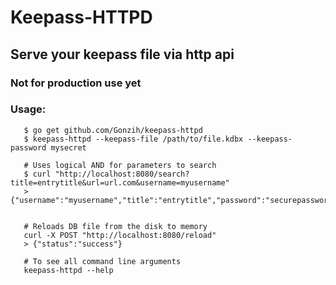 # Keepass-HTTPD

## Serve your keepass file via http api

### Not for production use yet

### Usage:

```
   $ go get github.com/Gonzih/keepass-httpd
   $ keepass-httpd --keepass-file /path/to/file.kdbx --keepass-password mysecret
```

```
   # Uses logical AND for parameters to search
   $ curl "http://localhost:8080/search?title=entrytitle&url=url.com&username=myusername"
   > {"username":"myusername","title":"entrytitle","password":"securepassword","url":"url.com"}


   # Reloads DB file from the disk to memory
   curl -X POST "http://localhost:8080/reload"
   > {"status":"success"}
```

```
   # To see all command line arguments
   keepass-httpd --help
```
